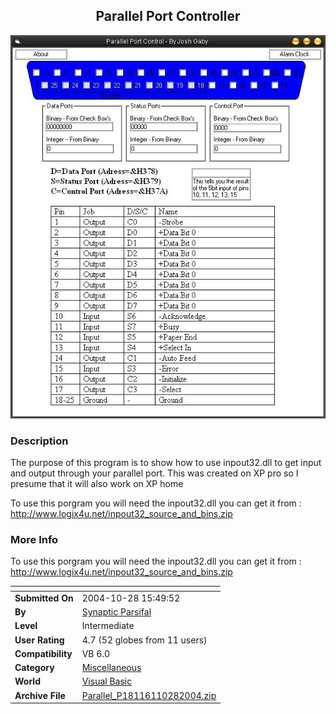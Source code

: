 ﻿<div align="center">

## Parallel Port Controller

<img src="PIC200410272324381404.JPG">
</div>

### Description

The purpose of this program is to show how to use inpout32.dll to get input and output through your parallel port. This was created on XP pro so I presume that it will also work on XP home

To use this porgram you will need the inpout32.dll you can get it from : http://www.logix4u.net/inpout32_source_and_bins.zip
 
### More Info
 
To use this porgram you will need the inpout32.dll you can get it from : http://www.logix4u.net/inpout32_source_and_bins.zip


<span>             |<span>
---                |---
**Submitted On**   |2004-10-28 15:49:52
**By**             |[Synaptic Parsifal](https://github.com/Planet-Source-Code/PSCIndex/blob/master/ByAuthor/synaptic-parsifal.md)
**Level**          |Intermediate
**User Rating**    |4.7 (52 globes from 11 users)
**Compatibility**  |VB 6\.0
**Category**       |[Miscellaneous](https://github.com/Planet-Source-Code/PSCIndex/blob/master/ByCategory/miscellaneous__1-1.md)
**World**          |[Visual Basic](https://github.com/Planet-Source-Code/PSCIndex/blob/master/ByWorld/visual-basic.md)
**Archive File**   |[Parallel\_P18116110282004\.zip](https://github.com/Planet-Source-Code/synaptic-parsifal-parallel-port-controller__1-56967/archive/master.zip)








